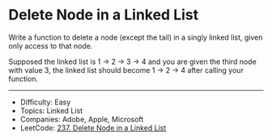 # Delete Node in a Linked List

Write a function to delete a node (except the tail) in a singly linked list, given only access to that node.

Supposed the linked list is 1 -> 2 -> 3 -> 4 and you are given the third node with value 3, the linked list should become 1 -> 2 -> 4 after calling your function.

---

* Difficulty: Easy
* Topics: Linked List
* Companies: Adobe, Apple, Microsoft
* LeetCode: [237. Delete Node in a Linked List](https://leetcode.com/problems/delete-node-in-a-linked-list/description/)

